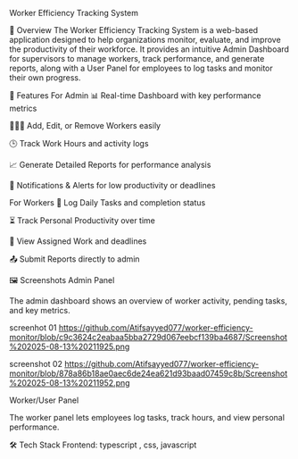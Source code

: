 Worker Efficiency Tracking System


📌 Overview
The Worker Efficiency Tracking System is a web-based application designed to help organizations monitor, evaluate, and improve the productivity of their workforce. It provides an intuitive Admin Dashboard for supervisors to manage workers, track performance, and generate reports, along with a User Panel for employees to log tasks and monitor their own progress.

🚀 Features
For Admin
📊 Real-time Dashboard with key performance metrics

🧑‍🤝‍🧑 Add, Edit, or Remove Workers easily

🕒 Track Work Hours and activity logs

📈 Generate Detailed Reports for performance analysis

🔔 Notifications & Alerts for low productivity or deadlines

For Workers
📝 Log Daily Tasks and completion status

⏳ Track Personal Productivity over time

📅 View Assigned Work and deadlines

📤 Submit Reports directly to admin

🖼 Screenshots
Admin Panel

The admin dashboard shows an overview of worker activity, pending tasks, and key metrics.

screenhot 01
https://github.com/Atifsayyed077/worker-efficiency-monitor/blob/c9c3624c2eabaa5bba2729d067eebcf139ba4687/Screenshot%202025-08-13%20211925.png

screenshot 02
https://github.com/Atifsayyed077/worker-efficiency-monitor/blob/878a86b18ae0aec6de24ea621d93baad07459c8b/Screenshot%202025-08-13%20211952.png


Worker/User Panel

The worker panel lets employees log tasks, track hours, and view personal performance.

🛠 Tech Stack
Frontend: typescript , css, javascript
